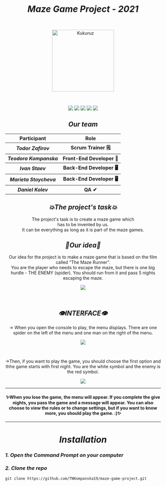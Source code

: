 <h1 align="center"><i>Maze Game Project - 2021</i></h1>
<br>
<p align="center"><img src="https://imgur.com/1M4Ak0q.jpg" width="200" height="200" alt="Kukuruz"></p><br>
 <p align = "center">
   <img src = "https://img.shields.io/github/languages/count/TNKompanska19/maze-game-project?style=for-the-badge">
   <img src = "https://img.shields.io/github/contributors/TNKompanska19/maze-game-project?style=for-the-badge">
   <img src = "https://img.shields.io/github/repo-size/TNKompanska19/maze-game-project?style=for-the-badge">
   <img src = "https://img.shields.io/github/last-commit/TNKompanska19/maze-game-project?style=for-the-badge">
   <img src = "https://img.shields.io/github/languages/top/TNKompanska19/maze-game-project?style=for-the-badge">
  </p>
<h2 align="center"><i>Our team</i></h2>
<table align="center">
  <tr>
    <th>Participant</th>
    <th>Role</th>
  </tr>
  <tr>
    <th><i>Todor Zafirov</i></th>
    <th>Scrum Trainer 🗒</th>
  </tr>
  <tr>
    <th><i>Teodora Kompanska</i></th>
    <th>Front-End Developer 👀</th>
  </tr>
  <tr>
    <th><i>Ivan Staev</i></th>
    <th>Back-End Developer 🖥</th>
  </tr>
  <tr>
    <th><i>Marieta Stoycheva</i></th>
    <th>Back-End Developer 🖥</th>
  </tr>
  <tr>
    <th><i>Daniel Kolev</i></th>
    <th>QA ✔</th>
  </tr> 
</table>

<h2 align="center"><i>💥The project's task💥</i></h2>
<p align="center"> The project's task is to create a maze game which <br> has to be invented by us. <br> It can be everything as long as it is part of the maze games. </p>

<h2 align="center"><i>💫Our idea💫</i></h2>
<p align="center"> Our idea for the project is to make a maze game that is based on the film called "The Maze Runner". <br> You are the player who needs to escape the maze, but there is one big hurdle - THE ENEMY (spider). You should run from it and pass 5 nights escaping the maze. </p>
<p align = "center"><img src="https://i.imgur.com/eu1voa4.png"></p><br>

<h2 align="center"><i>👁️INTERFACE👁️</i></h2>
<p align="center">-> When you open the console to play, the menu displays. There are one spider on the left of the menu and one man on the right of the menu.</h3>
<p align="center"><img src = "https://i.imgur.com/bCxxLmN.png"></p><br>
<p align="center">->Then, if you want to play the game, you should choose the first option and thhe game starts with first night. You are the white symbol and the enemy is the red symbol.</p>
 <p align="center"><img src="https://i.imgur.com/FLFiTXD.gif"></p>
 <hr>
 <h4 align = "center">✨When you lose the game, the menu will appear. If you complete the give nights, you pass the game and a message will appear. You can also choose to view the rules or to change settings, but if you want to know more, you should play the game. :)✨</h4>
 <hr>
 
<h1 align="center"><i>Installation</i></h1>
<h3><i>1. Open the Command Prompt on your computer</i></h3>
<h3><i>2. Clone the repo</i></h3>


```
git clone https://github.com/TNKompanska19/maze-game-project.git
```




